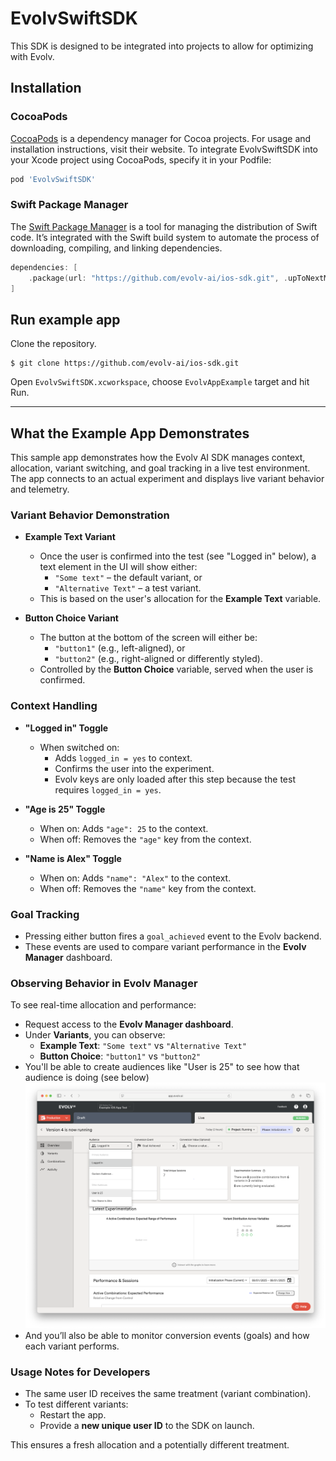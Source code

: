 # EvolvSwiftSDK
This SDK is designed to be integrated into projects to allow for optimizing with Evolv.

## Installation

### CocoaPods
[CocoaPods](https://cocoapods.org/) is a dependency manager for Cocoa projects. For usage and installation instructions, visit their website. To integrate EvolvSwiftSDK into your Xcode project using CocoaPods, specify it in your Podfile:

```ruby
pod 'EvolvSwiftSDK'
```

### Swift Package Manager
The [Swift Package Manager](https://swift.org/package-manager/) is a tool for managing the distribution of Swift code. It’s integrated with the Swift build system to automate the process of downloading, compiling, and linking dependencies.

```swift
dependencies: [
    .package(url: "https://github.com/evolv-ai/ios-sdk.git", .upToNextMajor(from: "1.2.0"))
]
```

## Run example app

Clone the repository.

```
$ git clone https://github.com/evolv-ai/ios-sdk.git
```

Open `EvolvSwiftSDK.xcworkspace`, choose `EvolvAppExample` target and hit Run.

---

## What the Example App Demonstrates

This sample app demonstrates how the Evolv AI SDK manages context, allocation, variant switching, and goal tracking in a live test environment. The app connects to an actual experiment and displays live variant behavior and telemetry.

### Variant Behavior Demonstration

- **Example Text Variant**
  - Once the user is confirmed into the test (see "Logged in" below), a text element in the UI will show either:
    - `"Some text"` – the default variant, or
    - `"Alternative Text"` – a test variant.
  - This is based on the user's allocation for the **Example Text** variable.

- **Button Choice Variant**
  - The button at the bottom of the screen will either be:
    - `"button1"` (e.g., left-aligned), or
    - `"button2"` (e.g., right-aligned or differently styled).
  - Controlled by the **Button Choice** variable, served when the user is confirmed.

### Context Handling

- **"Logged in" Toggle**
  - When switched on:
    - Adds `logged_in = yes` to context.
    - Confirms the user into the experiment.
    - Evolv keys are only loaded after this step because the test requires `logged_in = yes`.

- **"Age is 25" Toggle**
  - When on: Adds `"age": 25` to the context.
  - When off: Removes the `"age"` key from the context.

- **"Name is Alex" Toggle**
  - When on: Adds `"name": "Alex"` to the context.
  - When off: Removes the `"name"` key from the context.

### Goal Tracking

- Pressing either button fires a `goal_achieved` event to the Evolv backend.
- These events are used to compare variant performance in the **Evolv Manager** dashboard.

### Observing Behavior in Evolv Manager

To see real-time allocation and performance:

- Request access to the **Evolv Manager dashboard**.
- Under **Variants**, you can observe:
  - **Example Text**: `"Some text"` vs `"Alternative Text"`
  - **Button Choice**: `"button1"` vs `"button2"`
- You'll be able to create audiences like "User is 25" to see how that audience is doing (see below) ![screenshot](manager-with-audience-dropdown-open.png)
- And you’ll also be able to monitor conversion events (goals) and how each variant performs.

### Usage Notes for Developers

- The same user ID receives the same treatment (variant combination).
- To test different variants:
  - Restart the app.
  - Provide a **new unique user ID** to the SDK on launch.

This ensures a fresh allocation and a potentially different treatment.
